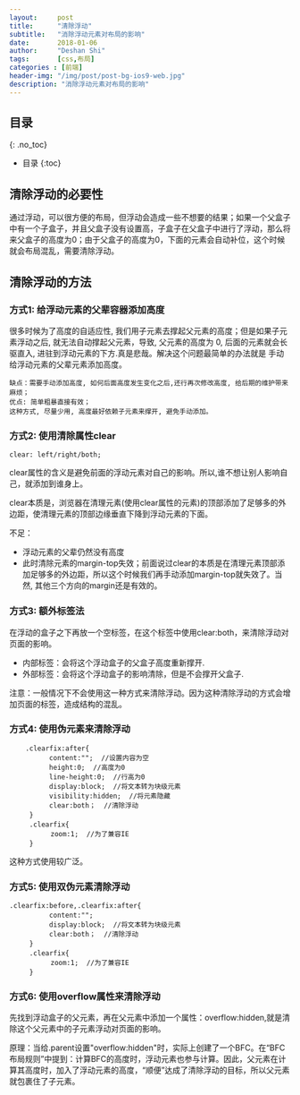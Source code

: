 ```yaml
---
layout:     post
title:      "清除浮动"
subtitle:   "消除浮动元素对布局的影响"
date:       2018-01-06
author:     "Deshan Shi"
tags:       [css,布局]
categories : [前端]
header-img: "/img/post/post-bg-ios9-web.jpg"
description: "消除浮动元素对布局的影响"
---
```


## 目录
{: .no_toc}

* 目录
{:toc}

## 清除浮动的必要性

通过浮动，可以很方便的布局，但浮动会造成一些不想要的结果；如果一个父盒子中有一个子盒子，并且父盒子没有设置高，子盒子在父盒子中进行了浮动，那么将来父盒子的高度为0；由于父盒子的高度为0，下面的元素会自动补位，这个时候就会布局混乱，需要清除浮动。

## 清除浮动的方法

### 方式1: 给浮动元素的父辈容器添加高度

很多时候为了高度的自适应性, 我们用子元素去撑起父元素的高度；但是如果子元素浮动之后, 就无法自动撑起父元素，导致, 父元素的高度为 0, 后面的元素就会长驱直入, 进驻到浮动元素的下方.真是悲哉。解决这个问题最简单的办法就是 手动给浮动元素的父辈元素添加高度。

	缺点：需要手动添加高度, 如何后面高度发生变化之后,还行再次修改高度, 给后期的维护带来麻烦；
	优点: 简单粗暴直接有效；
	这种方式, 尽量少用, 高度最好依赖子元素来撑开, 避免手动添加。

### 方式2: 使用清除属性clear

	clear: left/right/both;

clear属性的含义是避免前面的浮动元素对自己的影响。所以,谁不想让别人影响自己，就添加到谁身上。

clear本质是，浏览器在清理元素(使用clear属性的元素)的顶部添加了足够多的外边距，使清理元素的顶部边缘垂直下降到浮动元素的下面。

不足：

* 浮动元素的父辈仍然没有高度
* 此时清除元素的margin-top失效；前面说过clear的本质是在清理元素顶部添加足够多的外边距，所以这个时候我们再手动添加margin-top就失效了。当然, 其他三个方向的margin还是有效的。

### 方式3: 额外标签法

在浮动的盒子之下再放一个空标签，在这个标签中使用clear:both，来清除浮动对页面的影响。

* 内部标签：会将这个浮动盒子的父盒子高度重新撑开.
* 外部标签：会将这个浮动盒子的影响清除，但是不会撑开父盒子.

注意：一般情况下不会使用这一种方式来清除浮动。因为这种清除浮动的方式会增加页面的标签，造成结构的混乱。

### 方式4: 使用伪元素来清除浮动

		.clearfix:after{
	　　　　　　content:"";  //设置内容为空
	　　　　　　height:0;  //高度为0
	　　　　　　line-height:0;  //行高为0
	　　　　　　display:block;  //将文本转为块级元素
	　　　　　　visibility:hidden;  //将元素隐藏
	　　　　　　clear:both；  //清除浮动
	　　　}
	　　　.clearfix{
	　　　　　  zoom:1;  //为了兼容IE
	　　　}

这种方式使用较广泛。

### 方式5: 使用双伪元素清除浮动

	.clearfix:before,.clearfix:after{
	　　　　　　content:"";  
	　　　　　　display:block;  //将文本转为块级元素
	　　　　　　clear:both；  //清除浮动
	　　　}
	　　　.clearfix{
	　　　　　  zoom:1;  //为了兼容IE
	　　　}

### 方式6: 使用overflow属性来清除浮动

先找到浮动盒子的父元素，再在父元素中添加一个属性：overflow:hidden,就是清除这个父元素中的子元素浮动对页面的影响。

原理：当给.parent设置"overflow:hidden"时，实际上创建了一个BFC。在“BFC布局规则”中提到：计算BFC的高度时，浮动元素也参与计算。因此，父元素在计算其高度时，加入了浮动元素的高度，“顺便”达成了清除浮动的目标，所以父元素就包裹住了子元素。